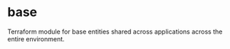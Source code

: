 # base

Terraform module for base entities shared across applications across the entire
environment.

